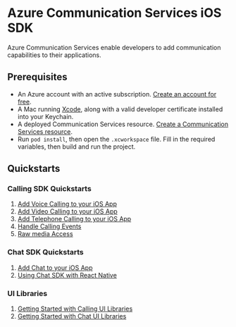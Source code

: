 # Azure Communication Services iOS SDK

Azure Communication Services enable developers to add communication capabilities to their applications. 

## Prerequisites

- An Azure account with an active subscription. [Create an account for free](https://azure.microsoft.com/free/?WT.mc_id=A261C142F). 
- A Mac running [Xcode](https://go.microsoft.com/fwLink/p/?LinkID=266532), along with a valid developer certificate installed into your Keychain.
- A deployed Communication Services resource. [Create a Communication Services resource](https://docs.microsoft.com/en-us/azure/communication-services/quickstarts/create-communication-resource).
- Run `pod install`, then open the `.xcworkspace` file. Fill in the required variables, then build and run the project.

## Quickstarts

### Calling SDK Quickstarts
1. [Add Voice Calling to your iOS App](https://docs.microsoft.com/en-us/azure/communication-services/quickstarts/voice-video-calling/getting-started-with-calling?pivots=platform-ios)
2. [Add Video Calling to your iOS App](https://learn.microsoft.com/en-us/azure/communication-services/quickstarts/voice-video-calling/get-started-with-video-calling?pivots=platform-ios)
4. [Add Telephone Calling to your iOS App](https://learn.microsoft.com/en-us/azure/communication-services/quickstarts/telephony/pstn-call?pivots=platform-ios)
6. [Handle Calling Events](https://learn.microsoft.com/en-us/azure/communication-services/quickstarts/voice-video-calling/handle-calling-events)
7. [Raw media Access](https://learn.microsoft.com/en-us/azure/communication-services/quickstarts/voice-video-calling/get-started-raw-media-access?pivots=platform-ios)

### Chat SDK Quickstarts
1. [Add Chat to your iOS App](https://learn.microsoft.com/en-us/azure/communication-services/quickstarts/chat/get-started?tabs=windows&pivots=programming-language-swift)
2. [Using Chat SDK with React Native](https://learn.microsoft.com/en-us/azure/communication-services/quickstarts/chat/react-native)

### UI Libraries
1. [Getting Started with Calling UI Libraries](https://learn.microsoft.com/en-us/azure/communication-services/quickstarts/ui-library/get-started-composites?pivots=platform-ios)
2. [Getting Started with Chat UI Libraries](https://learn.microsoft.com/en-us/azure/communication-services/quickstarts/ui-library/get-started-chat-ui-library?pivots=platform-ios)
